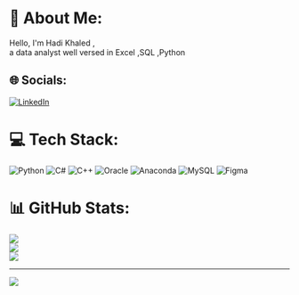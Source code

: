 # 💫 About Me:
Hello, I'm Hadi Khaled ,<br> a data analyst  well versed in Excel ,SQL ,Python 


## 🌐 Socials:
[![LinkedIn](https://img.shields.io/badge/LinkedIn-%230077B5.svg?logo=linkedin&logoColor=white)](https://linkedin.com/in/https://www.linkedin.com/in/hadi-khaled-b866a4201/) 

# 💻 Tech Stack:
![Python](https://img.shields.io/badge/python-3670A0?style=for-the-badge&logo=python&logoColor=ffdd54) ![C#](https://img.shields.io/badge/c%23-%23239120.svg?style=for-the-badge&logo=c-sharp&logoColor=white) ![C++](https://img.shields.io/badge/c++-%2300599C.svg?style=for-the-badge&logo=c%2B%2B&logoColor=white) ![Oracle](https://img.shields.io/badge/Oracle-F80000?style=for-the-badge&logo=oracle&logoColor=white) ![Anaconda](https://img.shields.io/badge/Anaconda-%2344A833.svg?style=for-the-badge&logo=anaconda&logoColor=white) ![MySQL](https://img.shields.io/badge/mysql-%2300f.svg?style=for-the-badge&logo=mysql&logoColor=white) 	![Figma](https://img.shields.io/badge/figma-%23F24E1E.svg?style=for-the-badge&logo=figma&logoColor=white)
# 📊 GitHub Stats:
![](https://github-readme-stats.vercel.app/api?username=HadiKhaled&theme=dark&hide_border=false&include_all_commits=true&count_private=true)<br/>
![](https://github-readme-streak-stats.herokuapp.com/?user=HadiKhaled&theme=dark&hide_border=false)<br/>
![](https://github-readme-stats.vercel.app/api/top-langs/?username=HadiKhaled&theme=dark&hide_border=false&include_all_commits=true&count_private=true&layout=compact)

---
[![](https://visitcount.itsvg.in/api?id=HadiKhaled&icon=0&color=0)](https://visitcount.itsvg.in)

<!-- Proudly created with GPRM ( https://gprm.itsvg.in ) -->
